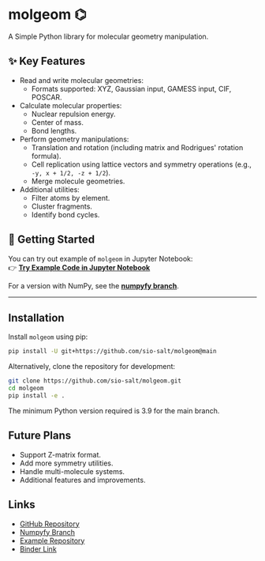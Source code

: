 # molgeom ⌬  
A Simple Python library for molecular geometry manipulation.


## ✨ Key Features
- Read and write molecular geometries:
  - Formats supported: XYZ, Gaussian input, GAMESS input, CIF, POSCAR.
- Calculate molecular properties:
  - Nuclear repulsion energy.
  - Center of mass.
  - Bond lengths.
- Perform geometry manipulations:
  - Translation and rotation (including matrix and Rodrigues' rotation formula).
  - Cell replication using lattice vectors and symmetry operations (e.g., `-y, x + 1/2, -z + 1/2`).
  - Merge molecule geometries.
- Additional utilities:
  - Filter atoms by element.
  - Cluster fragments.
  - Identify bond cycles.


## 🚀 Getting Started
You can try out example of `molgeom` in Jupyter Notebook:  
👉 [**Try Example Code in Jupyter Notebook**](https://mybinder.org/v2/gh/sio-salt/molgeom-examples/main?labpath=notebooks%2Ftutorial1.ipynb)

For a version with NumPy, see the [**numpyfy branch**](https://github.com/sio-salt/molgeom/tree/numpyfy).  

---

## Installation
Install `molgeom` using pip:
```bash
pip install -U git+https://github.com/sio-salt/molgeom@main
```
Alternatively, clone the repository for development:

```bash
git clone https://github.com/sio-salt/molgeom.git
cd molgeom
pip install -e .
```
The minimum Python version required is 3.9 for the main branch.

## Future Plans
- Support Z-matrix format.
- Add more symmetry utilities.
- Handle multi-molecule systems.
- Additional features and improvements.

## Links
- [GitHub Repository](https://github.com/sio-salt/molgeom/tree/main)
- [Numpyfy Branch](https://github.com/sio-salt/molgeom/tree/numpyfy)
- [Example Repository](https://github.com/sio-salt/molgeom-examples/tree/main)
- [Binder Link](https://mybinder.org/v2/gh/sio-salt/molgeom-examples/main?labpath=notebooks%2Ftutorial1.ipynb)
